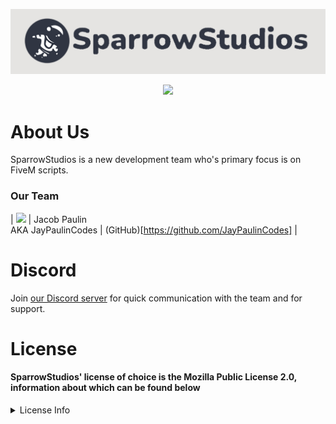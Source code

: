 <p align="center">
    <img src="./.github/assets/sparrowStudiosBanner.png">
</p>
<p align="center">
    <a href="https://discord.gg/FTYjcbkzFn" alt="Discord">
        <img src="https://img.shields.io/discord/1116847034863984730?label=Discord&logo=Discord" />
    </a>
</p>

# About Us
SparrowStudios is a new development team who's primary focus is on FiveM scripts.

### Our Team
| <img src="https://avatars.githubusercontent.com/u/56453471?v=4" /> | Jacob Paulin <br> AKA JayPaulinCodes | (GitHub)[https://github.com/JayPaulinCodes] |

# Discord
Join [our Discord server](https://discord.gg/FTYjcbkzFn) for quick communication with the team and for support.

# License
#### SparrowStudios' license of choice is the Mozilla Public License 2.0, information about which can be found below
<details>
  <summary>License Info</summary>
    This project uses the **Mozilla Public License 2.0**
    <br>
    Permissions of this weak copyleft license are conditioned on making available source code of licensed files and modifications of those files under the same license (or in certain cases, one of the GNU licenses). Copyright and license notices must be preserved. Contributors provide an express grant of patent rights. However, a larger work using the licensed work may be distributed under different terms and without source code for files added in the larger work.
    <br>
    <br>
    The license can be read [here](./LICENSE)
    <br>
    <br>
    The following table provides a breif overview of the license. Hovering each point will provide a more detailed description.

    [permissions1]: ## "The licensed material and derivatives may be used for commercial purposes."
    [permissions2]: ## "The licensed material may be distributed."
    [permissions3]: ## "The licensed material may be modified."
    [permissions4]: ## "This license provides an express grant of patent rights from contributors."
    [permissions5]: ## "The licensed material may be used and modified in private."

    [conditions1]: ## "Source code must be made available when the licensed material is distributed."
    [conditions2]: ## "A copy of the license and copyright notice must be included with the licensed material."
    [conditions3]: ## "Modifications must be released under the same license when distributing the licensed material. In some cases a similar or related license may be used."

    [limitations1]: ## "This license includes a limitation of liability."
    [limitations2]: ## "This license explicitly states that it does NOT grant trademark rights, even though licenses without such a statement probably do not grant any implicit trademark rights."
    [limitations3]: ## "This license explicitly states that it does NOT provide any warranty."

    | Permissions | Conditions | Limitations |
    |---|---|---|
    | [<img src="./.github/assets/licenseSpriteGreen.png"> Commercial use][permissions1] <br> [<img src="./.github/assets/licenseSpriteGreen.png"> Distribution][permissions2] <br> [<img src="./.github/assets/licenseSpriteGreen.png"> Modification][permissions3] <br> [<img src="./.github/assets/licenseSpriteGreen.png"> Patent use][permissions4] <br> [<img src="./.github/assets/licenseSpriteGreen.png"> Private use][permissions5] | [<img src="./.github/assets/licenseSpriteBlue.png"> Disclose source][conditions1] <br> [<img src="./.github/assets/licenseSpriteBlue.png"> License and copyright notice][conditions3] <br> [<img src="./.github/assets/licenseSpriteBlue.png"> Same license (file)][conditions2] | [<img src="./.github/assets/licenseSpriteRed.png"> Liability][limitations1] <br> [<img src="./.github/assets/licenseSpriteRed.png"> Trademark use][limitations2] <br> [<img src="./.github/assets/licenseSpriteRed.png"> Warranty][limitations3] |

</details>
